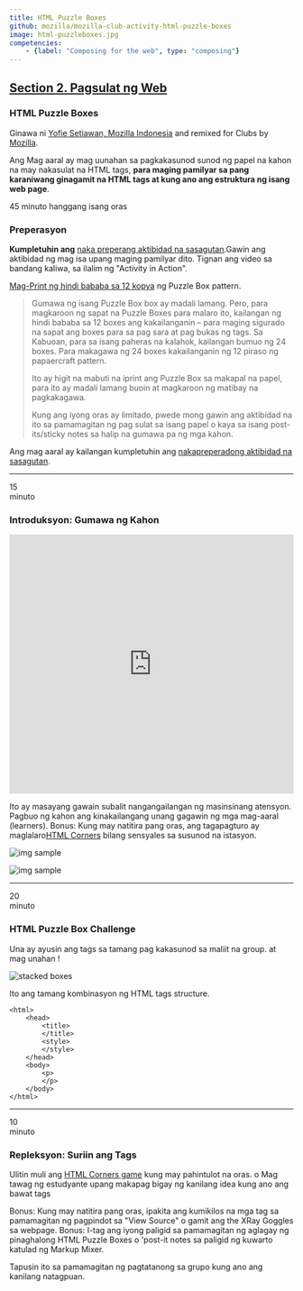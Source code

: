 ```yaml
---
title: HTML Puzzle Boxes
github: mozilla/mozilla-club-activity-html-puzzle-boxes
image: html-puzzleboxes.jpg
competencies:
    - {label: "Composing for the web", type: "composing"}
---
```


## [Section 2. Pagsulat ng Web](http://mozilla.github.io/webmaker-curriculum/WebLiteracyBasics-I/)

### HTML Puzzle Boxes

Ginawa ni [Yofie Setiawan, Mozilla Indonesia](https://twitter.com/yofiesetiawan) and remixed for Clubs by [Mozilla](https://webmaker.org/mentor).

Ang Mag aaral ay mag uunahan sa pagkakasunod sunod ng papel na kahon na may nakasulat na HTML tags, **para maging pamilyar sa pang karaniwang ginagamit na HTML tags at kung ano ang estruktura ng isang web page**.

45 minuto hanggang isang oras

### Preperasyon

**Kumpletuhin ang** [naka preperang aktibidad na sasagutan](https://docs.google.com/a/mozillafoundation.org/forms/d/1IFhGuK4h7YqxqoUP880_hYV0S8TYEv0sBCbRNBy-0f4/viewform).Gawin ang aktibidad ng mag isa upang maging pamilyar dito. Tignan ang video sa bandang kaliwa, sa ilalim ng "Activity in Action".

[Mag-Print ng hindi bababa sa 12 kopya](https://www.dropbox.com/s/lv7u8tqawawudiy/html-puzzle-box.pdf?dl=0) ng Puzzle Box pattern.

> Gumawa ng isang Puzzle Box box ay madali lamang. Pero, para magkaroon ng sapat na Puzzle Boxes para malaro ito, kailangan ng hindi bababa sa 12 boxes ang kakailanganin – para maging sigurado na sapat ang boxes para sa pag sara at pag bukas ng tags. Sa Kabuoan, para sa isang paheras na kalahok, kailangan bumuo ng 24 boxes. Para makagawa ng 24 boxes kakailanganin ng 12 piraso ng papaercraft pattern.
>
> Ito ay higit na mabuti na iprint ang Puzzle Box sa makapal na papel, para ito ay madali lamang buoin at magkaroon ng matibay na pagkakagawa. 
>  
> Kung ang iyong oras ay limitado, pwede mong gawin ang aktibidad na ito sa pamamagitan ng pag sulat sa isang papel o kaya sa isang post-its/sticky notes sa halip na gumawa pa ng mga kahon.

Ang mag aaral ay kailangan kumpletuhin ang [nakapreperadong aktibidad na sasagutan](https://docs.google.com/a/mozillafoundation.org/forms/d/1i-fPxOGeuq-yxhEx-DYrf_Vj0WHqFpWcsUgF_l6ffOk/viewform). 

---

15<br>minuto

### Introduksyon: Gumawa ng Kahon

<iframe src="https://www.youtube.com/embed/eWXCZNDBl04?rel=0" allowfullscreen="" frameborder="0" height="460px" width="100%"></iframe>

Ito ay masayang gawain subalit nangangailangan ng masinsinang atensyon. Pagbuo ng kahon ang kinakailangang unang gagawin ng mga mag-aaral (learners). Bonus: Kung may natitira pang oras, ang tagapagturo ay maglalaro[HTML Corners](https://dajbelshaw.makes.org/thimble/MTk0NDI1Njc2OA==/html-corners) bilang sensyales sa susunod na istasyon.

![img sample](http://yopdesign.com/images/webmaker/html-puzzle-box-step-01.jpg)

![img sample](http://yopdesign.com/images/webmaker/html-puzzle-box-step-02.jpg)

---

20<br>minuto

### HTML Puzzle Box Challenge

Una ay ayusin ang tags sa tamang pag kakasunod sa maliit na group. at mag unahan !


![stacked boxes](http://yopdesign.com/images/webmaker/html-puzzle-box-game-01.jpg)

Ito ang tamang kombinasyon ng HTML tags structure.

~~~~~
<html>
    <head>
        <title>
        </title>
        <style>
        </style>
    </head>
    <body>
        <p>
        </p>
    </body>
</html>
~~~~~

---

10<br>minuto

### Repleksyon: Suriin ang Tags

Ulitin muli ang [HTML Corners game](https://dajbelshaw.makes.org/thimble/MTk0NDI1Njc2OA==/html-corners) kung may pahintulot na oras. o Mag tawag ng estudyante upang makapag bigay ng kanilang idea kung ano ang bawat tags

Bonus: Kung may natitira pang oras, ipakita ang kumikilos na mga tag sa pamamagitan ng pagpindot sa "View Source" o gamit ang the XRay Goggles sa webpage. Bonus: I-tag ang iyong paligid sa pamamagitan ng aglagay ng pinaghalong HTML Puzzle Boxes o 'post-it notes sa paligid ng kuwarto katulad ng Markup Mixer.

Tapusin ito sa pamamagitan ng pagtatanong sa grupo kung ano ang kanilang natagpuan.